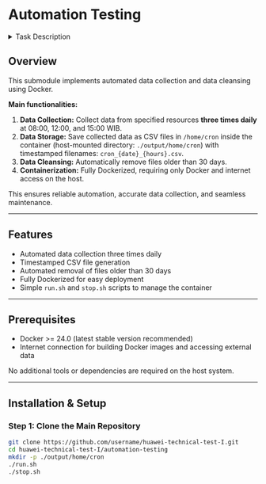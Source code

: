 # Automation Testing
<details>
<summary>Task Description</summary>
Buatlah skrip otomatis cron tab/cron job untuk collect data dari resource tertentu dengan
collect data 3 kali dalam sehari, setiap pukul 08.00 WIB, 12.00 WIB dan 15.00 WIB
dan simpan collect data tersebut dalam path /home/cron, dengan format data
“cron_{date}_{hours}”, sebagai contoh file adalah cron_12192024_15.00, dan .csv file
akan collect setiap 3 jam.
Data Cleansing : Buatlah skrip otomatis yang berbeda untuk menghapus file setelah
sebulan dalam path tersebut secara otomatis.
</details>

## Overview

This submodule implements automated data collection and data cleansing using Docker.  

**Main functionalities:**  

1. **Data Collection:** Collect data from specified resources **three times daily** at 08:00, 12:00, and 15:00 WIB.  
2. **Data Storage:** Save collected data as CSV files in `/home/cron` inside the container (host-mounted directory: `./output/home/cron`) with timestamped filenames: `cron_{date}_{hours}.csv`.  
3. **Data Cleansing:** Automatically remove files older than 30 days.  
4. **Containerization:** Fully Dockerized, requiring only Docker and internet access on the host.  

This ensures reliable automation, accurate data collection, and seamless maintenance.

---

## Features

- Automated data collection three times daily  
- Timestamped CSV file generation  
- Automated removal of files older than 30 days  
- Fully Dockerized for easy deployment  
- Simple `run.sh` and `stop.sh` scripts to manage the container  

---

## Prerequisites

- Docker >= 24.0 (latest stable version recommended)  
- Internet connection for building Docker images and accessing external data  

No additional tools or dependencies are required on the host system.

---

## Installation & Setup

### Step 1: Clone the Main Repository

```bash
git clone https://github.com/username/huawei-technical-test-I.git
cd huawei-technical-test-I/automation-testing
mkdir -p ./output/home/cron
./run.sh
./stop.sh
```
